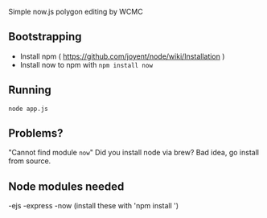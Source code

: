 Simple now.js polygon editing by WCMC

## Bootstrapping
- Install npm ( https://github.com/joyent/node/wiki/Installation )
- Install now to npm with `npm install now`

## Running
`node app.js`

## Problems?
"Cannot find module `now`"
Did you install node via brew? Bad idea, go install from source.

## Node modules needed
-ejs
-express
-now 
(install these with 'npm install <package-name>')
